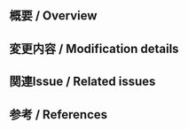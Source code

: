 ## 概要 / Overview
<!-- どんな内容かざっくり記述 -->

## 変更内容 / Modification details
<!-- 何を変えたか細かく記述 -->

## 関連Issue / Related issues
<!-- 既存のIssueのリンクを貼る (もしIssueがなかったら今作ろう) -->

## 参考 / References
<!-- 参考情報/リンク（ドキュメントの懸念点や注意点などあれば記載） -->